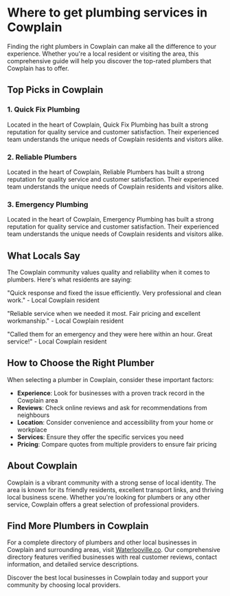 # Where to get plumbing services in Cowplain

Finding the right plumbers in Cowplain can make all the difference to your experience. Whether you're a local resident or visiting the area, this comprehensive guide will help you discover the top-rated plumbers that Cowplain has to offer.

## Top Picks in Cowplain

### 1. Quick Fix Plumbing
Located in the heart of Cowplain, Quick Fix Plumbing has built a strong reputation for quality service and customer satisfaction. Their experienced team understands the unique needs of Cowplain residents and visitors alike.

### 2. Reliable Plumbers
Located in the heart of Cowplain, Reliable Plumbers has built a strong reputation for quality service and customer satisfaction. Their experienced team understands the unique needs of Cowplain residents and visitors alike.

### 3. Emergency Plumbing
Located in the heart of Cowplain, Emergency Plumbing has built a strong reputation for quality service and customer satisfaction. Their experienced team understands the unique needs of Cowplain residents and visitors alike.

## What Locals Say

The Cowplain community values quality and reliability when it comes to plumbers. Here's what residents are saying:

"Quick response and fixed the issue efficiently. Very professional and clean work." - Local Cowplain resident

"Reliable service when we needed it most. Fair pricing and excellent workmanship." - Local Cowplain resident

"Called them for an emergency and they were here within an hour. Great service!" - Local Cowplain resident

## How to Choose the Right Plumber

When selecting a plumber in Cowplain, consider these important factors:

- **Experience**: Look for businesses with a proven track record in the Cowplain area
- **Reviews**: Check online reviews and ask for recommendations from neighbours
- **Location**: Consider convenience and accessibility from your home or workplace
- **Services**: Ensure they offer the specific services you need
- **Pricing**: Compare quotes from multiple providers to ensure fair pricing

## About Cowplain

Cowplain is a vibrant community with a strong sense of local identity. The area is known for its friendly residents, excellent transport links, and thriving local business scene. Whether you're looking for plumbers or any other service, Cowplain offers a great selection of professional providers.

## Find More Plumbers in Cowplain

For a complete directory of plumbers and other local businesses in Cowplain and surrounding areas, visit [Waterlooville.co](https://waterlooville.co). Our comprehensive directory features verified businesses with real customer reviews, contact information, and detailed service descriptions.

Discover the best local businesses in Cowplain today and support your community by choosing local providers.

